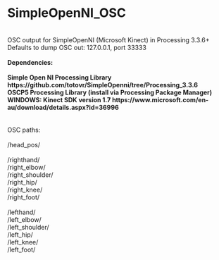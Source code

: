 # SimpleOpenNI_OSC
<br>
OSC output for SimpleOpenNI (Microsoft Kinect) in Processing 3.3.6+ <br>
Defaults to dump OSC out: 127.0.0.1, port 33333 <br>
<br>
<b>Dependencies:<br><br> 
Simple Open NI Processing Library https://github.com/totovr/SimpleOpenni/tree/Processing_3.3.6 <br>
OSCP5 Processing Library (install via Processing Package Manager) <br> 
WINDOWS: Kinect SDK version 1.7 https://www.microsoft.com/en-au/download/details.aspx?id=36996 </b></br> 
<br>
<br>
OSC paths:<br>
<br>
/head_pos/<br>
<br>
/righthand/<br>
/right_elbow/<br>
/right_shoulder/<br>
/right_hip/<br>
/right_knee/<br>
/right_foot/<br>
<br>
/lefthand/<br>
/left_elbow/<br>
/left_shoulder/<br>
/left_hip/<br>
/left_knee/<br>
/left_foot/<br>
